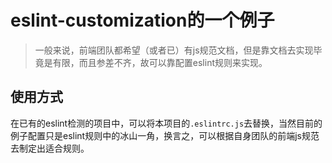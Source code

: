 # eslint-customization的一个例子

> 一般来说，前端团队都希望（或者已）有js规范文档，但是靠文档去实现毕竟是有限，而且参差不齐，故可以靠配置eslint规则来实现。

## 使用方式

在已有的eslint检测的项目中，可以将本项目的`.eslintrc.js`去替换，当然目前的例子配置只是eslint规则中的冰山一角，换言之，可以根据自身团队的前端js规范去制定出适合规则。